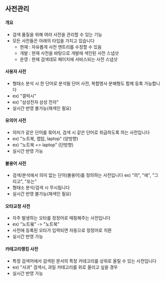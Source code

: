 ## 사전관리

#### 개요
- 검색 품질을 위해 여러 사전을 관리할 수 있는 기능
- 모든 사전들은 아래의 타입을 가지고 있습니다
  - 현재 : 자유롭게 사전 엔트리를 수정할 수 있음  
  - 개발 : 현재 사전을 바탕으로 개발에 색인된 사전 스냅샷  
  - 운영 : 현재 검색데모 페이지에 서비스되는 사전 스냅샷

#### 사용자 사전
- 형태소 분석 시 한 단어로 분석될 단어 사전, 복합명사 분해형도 함께 등록 가능합니다
- ex) "갤럭시"
- ex) "삼성전자 삼성 전자"
- 실시간 반영 불가능(재색인 필요)

#### 유의어 사전
- 의미가 같은 단어를 묶어서, 검색 시 같은 단어로 취급하도록 하는 사전입니다
- ex) "노트북, 랩탑, laptop" (양방향)
- ex) "노트북 => laptop" (단방향) 
- 실시간 반영 가능

#### 불용어 사전
- 검색/분석에서 의미 없는 단어(불용어)를 정의하는 사전입니다
  ex) "의", "에", "그리고", "또는"
- 형태소 분석/검색 시 무시됩니다
- 실시간 반영 불가능(재색인 필요)

#### 오타교정 사전
- 자주 발생하는 오타를 정정어로 매핑해주는 사전입니다
- ex) "노트붘" -> "노트북"
- 사전에 등록된 오타가 입력되면 자동으로 정정어로 치환
- 실시간 반영 가능

#### 카테고리랭킹 사전
- 특정 검색어에서 검색된 문서의 특정 카테고리를 상위로 올릴 수 있는 사전입니다
- ex) "사과" 검색시, 과일 카테고리를 위로 올리고 싶을 경우
- 실시간 반영 가능